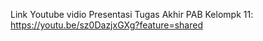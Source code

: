 Link Youtube vidio Presentasi Tugas Akhir PAB Kelompk 11: https://youtu.be/sz0DazjxGXg?feature=shared
